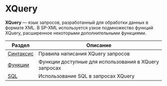 # XQuery

**XQuery** — язык запросов, разработанный для обработки данных в формате XML. В SP-XML используется узкое подмножество функций XQuery, расширенное некоторыми дополнительными функциями.

| Раздел | Описание |
| --- | --- |
| [Синтаксис](/code/functions/working-with-database/xquery/syntax/) | Правила написания XQuery запросов |
| [Функции](/code/functions/working-with-database/xquery/functions/) | Функции доступные для использования в XQuery запросах |
| [SQL](/code/functions/working-with-database/xquery/sql/) | Использование SQL в запросах XQuery |



